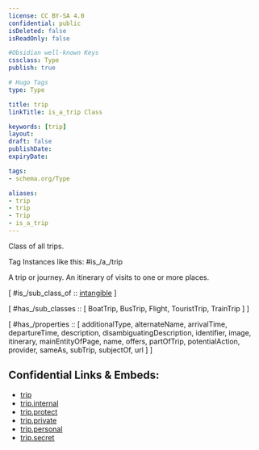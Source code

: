 ```yaml
---
license: CC BY-SA 4.0
confidential: public
isDeleted: false
isReadOnly: false

#Obsidian well-known Keys
cssclass: Type
publish: true

# Hugo Tags
type: Type

title: trip
linkTitle: is_a_trip Class

keywords: [trip]
layout: 
draft: false
publishDate:
expiryDate: 

tags:
- schema.org/Type

aliases:
- trip
- trip
- Trip
- is_a_trip
---
```


Class of all trips.

Tag Instances like this: 
#is_/a_/trip

A trip or journey. An itinerary of visits to one or more places.

[ #is_/sub_class_of :: [intangible](schema.org/Type/is_a_/intangible.md) ]

[ #has_/sub_classes :: [ BoatTrip, BusTrip, Flight, TouristTrip, TrainTrip ] ]

[ #has_/properties :: [ additionalType, alternateName, arrivalTime, departureTime, description, disambiguatingDescription, identifier, image, itinerary, mainEntityOfPage, name, offers, partOfTrip, potentialAction, provider, sameAs, subTrip, subjectOf, url ] ]



## Confidential Links & Embeds: 
- [trip](../../../../../_public/schema.org/Type/is_a_/intangible/trip.md) 
- [trip.internal](../../../../../_internal/schema.org/Type/is_a_/intangible/trip.internal.md) 
- [trip.protect](../../../../../_protect/schema.org/Type/is_a_/intangible/trip.protect.md) 
- [trip.private](../../../../../_private/schema.org/Type/is_a_/intangible/trip.private.md) 
- [trip.personal](../../../../../_personal/schema.org/Type/is_a_/intangible/trip.personal.md) 
- [trip.secret](../../../../../_secret/schema.org/Type/is_a_/intangible/trip.secret.md) 
